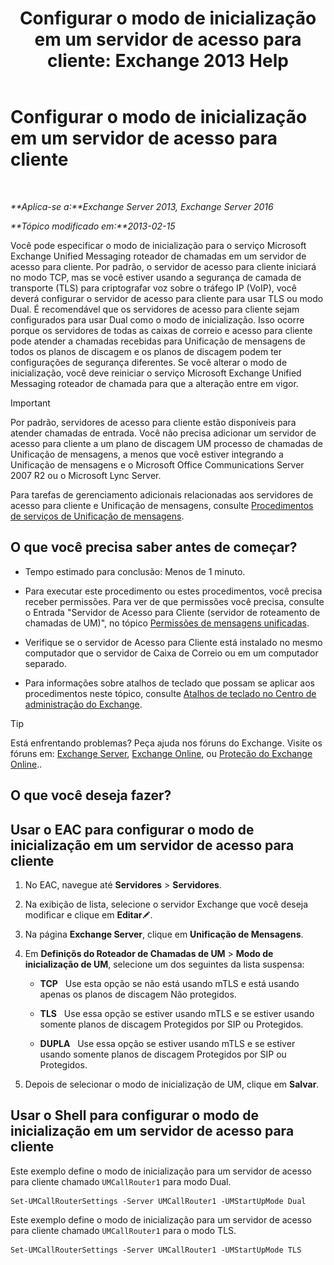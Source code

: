 ﻿---
title: 'Configurar o modo de inicialização em um servidor de acesso para cliente: Exchange 2013 Help'
TOCTitle: Configurar o modo de inicialização em um servidor de acesso para cliente
ms:assetid: 71cc9061-9e3c-4b4a-8dbe-f590ca5bcee8
ms:mtpsurl: https://technet.microsoft.com/pt-br/library/JJ673533(v=EXCHG.150)
ms:contentKeyID: 50556207
ms.date: 05/22/2018
mtps_version: v=EXCHG.150
ms.translationtype: MT
---

# Configurar o modo de inicialização em um servidor de acesso para cliente

 

_**Aplica-se a:**Exchange Server 2013, Exchange Server 2016_

_**Tópico modificado em:**2013-02-15_

Você pode especificar o modo de inicialização para o serviço Microsoft Exchange Unified Messaging roteador de chamadas em um servidor de acesso para cliente. Por padrão, o servidor de acesso para cliente iniciará no modo TCP, mas se você estiver usando a segurança de camada de transporte (TLS) para criptografar voz sobre o tráfego IP (VoIP), você deverá configurar o servidor de acesso para cliente para usar TLS ou modo Dual. É recomendável que os servidores de acesso para cliente sejam configurados para usar Dual como o modo de inicialização. Isso ocorre porque os servidores de todas as caixas de correio e acesso para cliente pode atender a chamadas recebidas para Unificação de mensagens de todos os planos de discagem e os planos de discagem podem ter configurações de segurança diferentes. Se você alterar o modo de inicialização, você deve reiniciar o serviço Microsoft Exchange Unified Messaging roteador de chamada para que a alteração entre em vigor.


> [!IMPORTANT]
> Por padrão, servidores de acesso para cliente estão disponíveis para atender chamadas de entrada. Você não precisa adicionar um servidor de acesso para cliente a um plano de discagem UM processo de chamadas de Unificação de mensagens, a menos que você estiver integrando a Unificação de mensagens e o Microsoft Office Communications Server 2007 R2 ou o Microsoft Lync Server.



Para tarefas de gerenciamento adicionais relacionadas aos servidores de acesso para cliente e Unificação de mensagens, consulte [Procedimentos de serviços de Unificação de mensagens](um-services-procedures-exchange-2013-help.md).

## O que você precisa saber antes de começar?

  - Tempo estimado para conclusão: Menos de 1 minuto.

  - Para executar este procedimento ou estes procedimentos, você precisa receber permissões. Para ver de que permissões você precisa, consulte o Entrada "Servidor de Acesso para Cliente (servidor de roteamento de chamadas de UM)", no tópico [Permissões de mensagens unificadas](unified-messaging-permissions-exchange-2013-help.md).

  - Verifique se o servidor de Acesso para Cliente está instalado no mesmo computador que o servidor de Caixa de Correio ou em um computador separado.

  - Para informações sobre atalhos de teclado que possam se aplicar aos procedimentos neste tópico, consulte [Atalhos de teclado no Centro de administração do Exchange](keyboard-shortcuts-in-the-exchange-admin-center-exchange-online-protection-help.md).


> [!TIP]
> Está enfrentando problemas? Peça ajuda nos fóruns do Exchange. Visite os fóruns em: <A href="https://go.microsoft.com/fwlink/p/?linkid=60612">Exchange Server</A>, <A href="https://go.microsoft.com/fwlink/p/?linkid=267542">Exchange Online</A>, ou <A href="https://go.microsoft.com/fwlink/p/?linkid=285351">Proteção do Exchange Online</A>..



## O que você deseja fazer?

## Usar o EAC para configurar o modo de inicialização em um servidor de acesso para cliente

1.  No EAC, navegue até **Servidores** \> **Servidores**.

2.  Na exibição de lista, selecione o servidor Exchange que você deseja modificar e clique em **Editar**![Ícone de edição](images/JJ218640.6f53ccb2-1f13-4c02-bea0-30690e6ea71d(EXCHG.150).gif "Ícone de edição").

3.  Na página **Exchange Server**, clique em **Unificação de Mensagens**.

4.  Em **Definiçõs do Roteador de Chamadas de UM** \> **Modo de inicialização de UM**, selecione um dos seguintes da lista suspensa:
    
      - **TCP**   Use esta opção se não está usando mTLS e está usando apenas os planos de discagem Não protegidos.
    
      - **TLS**   Use essa opção se estiver usando mTLS e se estiver usando somente planos de discagem Protegidos por SIP ou Protegidos.
    
      - **DUPLA**   Use essa opção se estiver usando mTLS e se estiver usando somente planos de discagem Protegidos por SIP ou Protegidos.

5.  Depois de selecionar o modo de inicialização de UM, clique em **Salvar**.

## Usar o Shell para configurar o modo de inicialização em um servidor de acesso para cliente

Este exemplo define o modo de inicialização para um servidor de acesso para cliente chamado `UMCallRouter1` para modo Dual.

    Set-UMCallRouterSettings -Server UMCallRouter1 -UMStartUpMode Dual

Este exemplo define o modo de inicialização para um servidor de acesso para cliente chamado `UMCallRouter1` para o modo TLS.

    Set-UMCallRouterSettings -Server UMCallRouter1 -UMStartUpMode TLS

